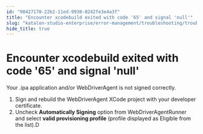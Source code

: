 ```yaml
---
id: "90427170-22b2-11ed-9930-0242fe3e4a3f"
title: "Encounter xcodebuild exited with code '65' and signal 'null'"
slug: "katalon-studio-enterprise/error-management/troubleshooting/troubleshoot-mobile-automated-testing/encounter-xcodebuild-exited-with-code-65-and-signal-null"
hide_title: true
---
```


# <a id="troubleshooting-1152" class="anchor_top_offset"/><a id="ariaid-title1" class="anchor_top_offset"/>Encounter xcodebuild exited with code '65' and signal 'null'

<div xmlns="http://www.w3.org/1999/xhtml" className="bodydiv troubleSolution"><section className="section cause"><p className="p">Your .ipa application and/or WebDriverAgent is not signed correctly.</p></section><section className="section remedy"><ol className="ol steps"><li className="li step"><span className="ph cmd">Sign and rebuild the WebDriverAgent XCode project with your developer certificate.</span></li><li className="li step"><span className="ph cmd">Uncheck <strong className="ph b">Automatically Signing</strong> option from WebDriverAgentRunner and select <strong className="ph b">valid provisioning profile</strong> (profile displayed as Eligible from the list).D</span></li></ol></section></div>

